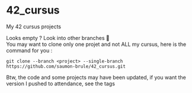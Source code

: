 # 42_cursus
My 42 cursus projects

Looks empty ? Look into other branches 👀<br/>
You may want to clone only one projet and not ALL my cursus, here is the command for you :
```
git clone --branch <project> --single-branch https://github.com/saumon-brule/42_cursus.git
```
Btw, the code and some projects may have been updated, if you want the version I pushed to attendance, see the tags